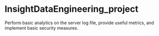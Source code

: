 # InsightDataEngineering_project
Perform basic analytics on the server log file, provide useful metrics, and implement basic security measures.
